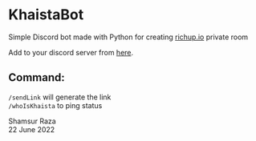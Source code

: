# KhaistaBot
Simple Discord bot made with Python for creating [richup.io](https://richup.io/) private room 

Add to your discord server from [here](https://discord.com/api/oauth2/authorize?client_id=988730508974383134&permissions=319975132160&scope=bot). 

## Command: 

`/sendLink` will generate the link
<br/>
`/whoIsKhaista` to ping status

Shamsur Raza
<br/>
22 June 2022

